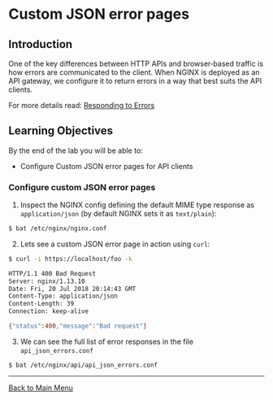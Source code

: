 # Custom JSON error pages

## Introduction

One of the key differences between HTTP APIs and browser‑based traffic is how
errors are communicated to the client. When NGINX is deployed as an API gateway,
we configure it to return errors in a way that best suits the API clients.

For more details read: [Responding to
Errors](https://www.nginx.com/blog/deploying-nginx-plus-as-an-api-gateway-part-1/#respond-to-errors)

## Learning Objectives 

By the end of the lab you will be able to: 
 * Configure Custom JSON error pages for API clients

### Configure custom JSON error pages

1. Inspect the NGINX config defining the default MIME type response as
   `application/json` (by default NGINX sets it as `text/plain`):

```bash
$ bat /etc/nginx/nginx.conf
```

2. Lets see a custom JSON error page in action using `curl`:

```bash
$ curl -i https://localhost/foo -k

HTTP/1.1 400 Bad Request
Server: nginx/1.13.10
Date: Fri, 20 Jul 2018 20:14:43 GMT
Content-Type: application/json
Content-Length: 39
Connection: keep-alive

{"status":400,"message":"Bad request"}
```

3. We can see the full list of error responses in the file
   `api_json_errors.conf`

```
$ bat /etc/nginx/api/api_json_errors.conf
```

---------

[Back to Main Menu](../README.md)